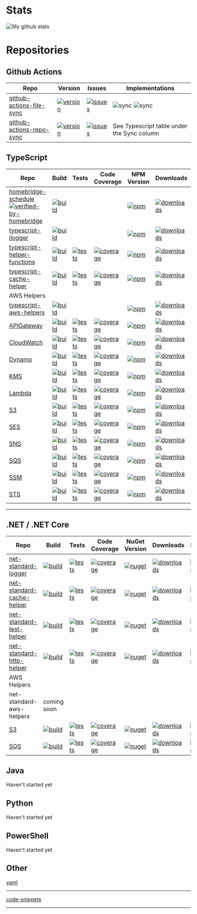 # Stats
![My github stats](https://github-readme-stats.vercel.app/api?username=kbrashears5&show_icons=true)

# Repositories
## Github Actions
| Repo | Version | Issues | Implementations |
| --- | --- | --- | --- |
| [github-actions-file-sync](https://github.com/kbrashears5/github-action-file-sync) | [![version](https://img.shields.io/github/v/release/kbrashears5/github-action-file-sync)](https://img.shields.io/github/v/release/kbrashears5/github-action-file-sync) | [![issues](https://img.shields.io/github/issues-raw/kbrashears5/github-action-file-sync)](https://img.shields.io/github/issues-raw/kbrashears5/github-action-file-sync) | ![sync](https://img.shields.io/github/workflow/status/kbrashears5/kbrashears5/Typescript%20File%20Sync?label=typescript-file-sync) ![sync](https://img.shields.io/github/workflow/status/kbrashears5/kbrashears5/Net%20Standard%20File%20Sync?label=net-standard-file-sync) |
| [github-actions-repo-sync](https://github.com/kbrashears5/github-action-repo-sync) | [![version](https://img.shields.io/github/v/release/kbrashears5/github-action-repo-sync)](https://img.shields.io/github/v/release/kbrashears5/github-action-repo-sync) | [![issues](https://img.shields.io/github/issues-raw/kbrashears5/github-action-repo-sync)](https://img.shields.io/github/issues-raw/kbrashears5/github-action-repo-sync) | See Typescript table under the Sync column |

## TypeScript
| Repo | Build | Tests | Code Coverage | NPM Version | Downloads | Issues | Sync |
| --- | --- | --- | --- | --- | --- | --- | --- |
| [homebridge-schedule](https://github.com/kbrashears5/homebridge-schedule) [![verified-by-homebridge](https://badgen.net/badge/homebridge/verified/purple)](https://github.com/homebridge/homebridge/wiki/Verified-Plugins) | [![build](https://dev.azure.com/kbrashears5/github/_apis/build/status/kbrashears5.homebridge-schedule?branchName=master)](https://dev.azure.com/kbrashears5/github/_build/latest?definitionId=7&branchName=master) | | | [![npm](https://img.shields.io/npm/v/homebridge-schedule)](https://img.shields.io/npm/v/homebridge-schedule) | [![downloads](https://img.shields.io/npm/dt/homebridge-schedule)](https://img.shields.io/npm/dt/homebridge-schedule) | [![issues](https://img.shields.io/github/issues-raw/kbrashears5/homebridge-schedule)](https://img.shields.io/github/issues-raw/kbrashears5/homebridge-schedule) | ![sync](https://img.shields.io/github/workflow/status/kbrashears5/homebridge-schedule/sync-github-with-package-json?label=repo-sync) | 
| [typescript-ilogger](https://github.com/kbrashears5/typescript-ilogger) | [![build](https://dev.azure.com/kbrashears5/github/_apis/build/status/kbrashears5.typescript-ilogger?branchName=master)](https://dev.azure.com/kbrashears5/github/_build/latest?definitionId=8&branchName=master) | | | [![npm](https://img.shields.io/npm/v/typescript-ilogger)](https://img.shields.io/npm/v/typescript-ilogger) | [![downloads](https://img.shields.io/npm/dt/typescript-ilogger)](https://img.shields.io/npm/dt/typescript-ilogger) | [![issues](https://img.shields.io/github/issues-raw/kbrashears5/typescript-ilogger)](https://img.shields.io/github/issues-raw/kbrashears5/typescript-ilogger) | ![sync](https://img.shields.io/github/workflow/status/kbrashears5/typescript-ilogger/sync-github-with-package-json?label=repo-sync) |
| [typescript-helper-functions](https://github.com/kbrashears5/typescript-helper-functions) | [![build](https://dev.azure.com/kbrashears5/github/_apis/build/status/kbrashears5.typescript-helper-functions?branchName=master)](https://dev.azure.com/kbrashears5/github/_build/latest?definitionId=9&branchName=master) | [![tests](https://img.shields.io/azure-devops/tests/kbrashears5/github/9)](https://img.shields.io/azure-devops/tests/kbrashears5/github/9) | [![coverage](https://img.shields.io/azure-devops/coverage/kbrashears5/github/9)](https://img.shields.io/azure-devops/coverage/kbrashears5/github/9) | [![npm](https://img.shields.io/npm/v/typescript-helper-functions)](https://img.shields.io/npm/v/typescript-helper-functions) | [![downloads](https://img.shields.io/npm/dt/typescript-helper-functions)](https://img.shields.io/npm/dt/typescript-helper-functions) | [![issues](https://img.shields.io/github/issues-raw/kbrashears5/typescript-helper-functions)](https://img.shields.io/github/issues-raw/kbrashears5/typescript-helper-functions) | ![sync](https://img.shields.io/github/workflow/status/kbrashears5/typescript-helper-functions/sync-github-with-package-json?label=repo-sync) |
| [typescript-cache-helper](https://github.com/kbrashears5/typescript-cache-helper) | [![build](https://dev.azure.com/kbrashears5/github/_apis/build/status/kbrashears5.typescript-cache-helper?branchName=master)](https://dev.azure.com/kbrashears5/github/_build/latest?definitionId=24&branchName=master) | [![tests](https://img.shields.io/azure-devops/tests/kbrashears5/github/24)](https://img.shields.io/azure-devops/tests/kbrashears5/github/24) | [![coverage](https://img.shields.io/azure-devops/coverage/kbrashears5/github/24)](https://img.shields.io/azure-devops/coverage/kbrashears5/github/24) | [![npm](https://img.shields.io/npm/v/typescript-cache-helper)](https://img.shields.io/npm/v/typescript-cache-helper) | [![downloads](https://img.shields.io/npm/dt/typescript-cache-helper)](https://img.shields.io/npm/dt/typescript-cache-helper) | [![issues](https://img.shields.io/github/issues-raw/kbrashears5/typescript-cache-helper)](https://img.shields.io/github/issues-raw/kbrashears5/typescript-cache-helper) | ![sync](https://img.shields.io/github/workflow/status/kbrashears5/typescript-cache-helper/sync-github-with-package-json?label=repo-sync) |
| AWS Helpers |
| [typescript-aws-helpers](https://github.com/kbrashears5/typescript-aws-helpers) | [![build](https://dev.azure.com/kbrashears5/github/_apis/build/status/kbrashears5.typescript-aws-helpers?branchName=master)](https://dev.azure.com/kbrashears5/github/_build/latest?definitionId=21&branchName=master) | | | [![npm](https://img.shields.io/npm/v/typescript-aws-helpers)](https://img.shields.io/npm/v/typescript-aws-helpers) | [![downloads](https://img.shields.io/npm/dt/typescript-aws-helpers)](https://img.shields.io/npm/dt/typescript-aws-helpers) | [![issues](https://img.shields.io/github/issues-raw/kbrashears5/typescript-aws-helpers)](https://img.shields.io/github/issues-raw/kbrashears5/typescript-aws-helpers) | ![sync](https://img.shields.io/github/workflow/status/kbrashears5/typescript-aws-helpers/sync-github-with-package-json?label=repo-sync) |
| [APIGateway](https://github.com/kbrashears5/typescript-aws-apigateway-helper) | [![build](https://dev.azure.com/kbrashears5/github/_apis/build/status/kbrashears5.typescript-aws-apigateway-helper?branchName=master)](https://dev.azure.com/kbrashears5/github/_build/latest?definitionId=20&branchName=master) | [![tests](https://img.shields.io/azure-devops/tests/kbrashears5/github/20)](https://img.shields.io/azure-devops/tests/kbrashears5/github/20) | [![coverage](https://img.shields.io/azure-devops/coverage/kbrashears5/github/20)](https://img.shields.io/azure-devops/coverage/kbrashears5/github/20) | [![npm](https://img.shields.io/npm/v/typescript-aws-apigateway-helper)](https://img.shields.io/npm/v/typescript-aws-apigateway-helper) | [![downloads](https://img.shields.io/npm/dt/typescript-aws-apigateway-helper)](https://img.shields.io/npm/dt/typescript-aws-apigateway-helper) | [![issues](https://img.shields.io/github/issues-raw/kbrashears5/typescript-aws-apigateway-helper)](https://img.shields.io/github/issues-raw/kbrashears5/typescript-aws-apigateway-helper) | ![sync](https://img.shields.io/github/workflow/status/kbrashears5/typescript-aws-apigateway-helper/sync-github-with-package-json?label=repo-sync) |
| [CloudWatch](https://github.com/kbrashears5/typescript-aws-cloudwatch-helper) | [![build](https://dev.azure.com/kbrashears5/github/_apis/build/status/kbrashears5.typescript-aws-cloudwatch-helper?branchName=master)](https://dev.azure.com/kbrashears5/github/_build/latest?definitionId=17&branchName=master) | [![tests](https://img.shields.io/azure-devops/tests/kbrashears5/github/17)](https://img.shields.io/azure-devops/tests/kbrashears5/github/17) | [![coverage](https://img.shields.io/azure-devops/coverage/kbrashears5/github/17)](https://img.shields.io/azure-devops/coverage/kbrashears5/github/17) | [![npm](https://img.shields.io/npm/v/typescript-aws-cloudwatch-helper)](https://img.shields.io/npm/v/typescript-aws-cloudwatch-helper) | [![downloads](https://img.shields.io/npm/dt/typescript-aws-cloudwatch-helper)](https://img.shields.io/npm/dt/typescript-aws-cloudwatch-helper) | [![issues](https://img.shields.io/github/issues-raw/kbrashears5/typescript-aws-cloudwatch-helper)](https://img.shields.io/github/issues-raw/kbrashears5/typescript-aws-cloudwatch-helper) | ![sync](https://img.shields.io/github/workflow/status/kbrashears5/typescript-aws-cloudwatch-helper/sync-github-with-package-json?label=repo-sync) |
| [Dynamo](https://github.com/kbrashears5/typescript-aws-dynamo-helper) | [![build](https://dev.azure.com/kbrashears5/github/_apis/build/status/kbrashears5.typescript-aws-dynamo-helper?branchName=master)](https://dev.azure.com/kbrashears5/github/_build/latest?definitionId=14&branchName=master) | [![tests](https://img.shields.io/azure-devops/tests/kbrashears5/github/14)](https://img.shields.io/azure-devops/tests/kbrashears5/github/14) | [![coverage](https://img.shields.io/azure-devops/coverage/kbrashears5/github/14)](https://img.shields.io/azure-devops/coverage/kbrashears5/github/14) | [![npm](https://img.shields.io/npm/v/typescript-aws-dynamo-helper)](https://img.shields.io/npm/v/typescript-aws-dynamo-helper) | [![downloads](https://img.shields.io/npm/dt/typescript-aws-dynamo-helper)](https://img.shields.io/npm/dt/typescript-aws-dynamo-helper) | [![issues](https://img.shields.io/github/issues-raw/kbrashears5/typescript-aws-dynamo-helper)](https://img.shields.io/github/issues-raw/kbrashears5/typescript-aws-dynamo-helper) | ![sync](https://img.shields.io/github/workflow/status/kbrashears5/typescript-aws-dynamo-helper/sync-github-with-package-json?label=repo-sync) |
| [KMS](https://github.com/kbrashears5/typescript-aws-kms-helper) | [![build](https://dev.azure.com/kbrashears5/github/_apis/build/status/kbrashears5.typescript-aws-kms-helper?branchName=master)](https://dev.azure.com/kbrashears5/github/_build/latest?definitionId=15&branchName=master) | [![tests](https://img.shields.io/azure-devops/tests/kbrashears5/github/15)](https://img.shields.io/azure-devops/tests/kbrashears5/github/15) | [![coverage](https://img.shields.io/azure-devops/coverage/kbrashears5/github/15)](https://img.shields.io/azure-devops/coverage/kbrashears5/github/15) | [![npm](https://img.shields.io/npm/v/typescript-aws-kms-helper)](https://img.shields.io/npm/v/typescript-aws-kms-helper) | [![downloads](https://img.shields.io/npm/dt/typescript-aws-kms-helper)](https://img.shields.io/npm/dt/typescript-aws-kms-helper) | [![issues](https://img.shields.io/github/issues-raw/kbrashears5/typescript-aws-kms-helper)](https://img.shields.io/github/issues-raw/kbrashears5/typescript-aws-kms-helper) | ![sync](https://img.shields.io/github/workflow/status/kbrashears5/typescript-aws-kms-helper/sync-github-with-package-json?label=repo-sync) |
| [Lambda](https://github.com/kbrashears5/typescript-aws-lambda-helper) | [![build](https://dev.azure.com/kbrashears5/github/_apis/build/status/kbrashears5.typescript-aws-lambda-helper?branchName=master)](https://dev.azure.com/kbrashears5/github/_build/latest?definitionId=16&branchName=master) | [![tests](https://img.shields.io/azure-devops/tests/kbrashears5/github/16)](https://img.shields.io/azure-devops/tests/kbrashears5/github/16) | [![coverage](https://img.shields.io/azure-devops/coverage/kbrashears5/github/16)](https://img.shields.io/azure-devops/coverage/kbrashears5/github/16) | [![npm](https://img.shields.io/npm/v/typescript-aws-lambda-helper)](https://img.shields.io/npm/v/typescript-aws-lambda-helper) | [![downloads](https://img.shields.io/npm/dt/typescript-aws-lambda-helper)](https://img.shields.io/npm/dt/typescript-aws-lambda-helper) | [![issues](https://img.shields.io/github/issues-raw/kbrashears5/typescript-aws-lambda-helper)](https://img.shields.io/github/issues-raw/kbrashears5/typescript-aws-lambda-helper) | ![sync](https://img.shields.io/github/workflow/status/kbrashears5/typescript-aws-lambda-helper/sync-github-with-package-json?label=repo-sync) |
| [S3](https://github.com/kbrashears5/typescript-aws-s3-helper) | [![build](https://dev.azure.com/kbrashears5/github/_apis/build/status/kbrashears5.typescript-aws-s3-helper?branchName=master)](https://dev.azure.com/kbrashears5/github/_build/latest?definitionId=10&branchName=master) | [![tests](https://img.shields.io/azure-devops/tests/kbrashears5/github/10)](https://img.shields.io/azure-devops/tests/kbrashears5/github/10) | [![coverage](https://img.shields.io/azure-devops/coverage/kbrashears5/github/10)](https://img.shields.io/azure-devops/coverage/kbrashears5/github/10) | [![npm](https://img.shields.io/npm/v/typescript-aws-s3-helper)](https://img.shields.io/npm/v/typescript-aws-s3-helper) | [![downloads](https://img.shields.io/npm/dt/typescript-aws-s3-helper)](https://img.shields.io/npm/dt/typescript-aws-s3-helper) | [![issues](https://img.shields.io/github/issues-raw/kbrashears5/typescript-aws-s3-helper)](https://img.shields.io/github/issues-raw/kbrashears5/typescript-aws-s3-helper) | ![sync](https://img.shields.io/github/workflow/status/kbrashears5/typescript-aws-s3-helper/sync-github-with-package-json?label=repo-sync) |
| [SES](https://github.com/kbrashears5/typescript-aws-ses-helper) | [![build](https://dev.azure.com/kbrashears5/github/_apis/build/status/kbrashears5.typescript-aws-ses-helper?branchName=master)](https://dev.azure.com/kbrashears5/github/_build/latest?definitionId=23&branchName=master) | [![tests](https://img.shields.io/azure-devops/tests/kbrashears5/github/23)](https://img.shields.io/azure-devops/tests/kbrashears5/github/23) | [![coverage](https://img.shields.io/azure-devops/coverage/kbrashears5/github/23)](https://img.shields.io/azure-devops/coverage/kbrashears5/github/23) | [![npm](https://img.shields.io/npm/v/typescript-aws-ses-helper)](https://img.shields.io/npm/v/typescript-aws-ses-helper) | [![downloads](https://img.shields.io/npm/dt/typescript-aws-ses-helper)](https://img.shields.io/npm/dt/typescript-aws-ses-helper) | [![issues](https://img.shields.io/github/issues-raw/kbrashears5/typescript-aws-ses-helper)](https://img.shields.io/github/issues-raw/kbrashears5/typescript-aws-ses-helper) | ![sync](https://img.shields.io/github/workflow/status/kbrashears5/typescript-aws-ses-helper/sync-github-with-package-json?label=repo-sync) |
| [SNS](https://github.com/kbrashears5/typescript-aws-sns-helper) | [![build](https://dev.azure.com/kbrashears5/github/_apis/build/status/kbrashears5.typescript-aws-sns-helper?branchName=master)](https://dev.azure.com/kbrashears5/github/_build/latest?definitionId=12&branchName=master) | [![tests](https://img.shields.io/azure-devops/tests/kbrashears5/github/12)](https://img.shields.io/azure-devops/tests/kbrashears5/github/12) | [![coverage](https://img.shields.io/azure-devops/coverage/kbrashears5/github/12)](https://img.shields.io/azure-devops/coverage/kbrashears5/github/12) | [![npm](https://img.shields.io/npm/v/typescript-aws-sns-helper)](https://img.shields.io/npm/v/typescript-aws-sns-helper) | [![downloads](https://img.shields.io/npm/dt/typescript-aws-sns-helper)](https://img.shields.io/npm/dt/typescript-aws-sns-helper) | [![issues](https://img.shields.io/github/issues-raw/kbrashears5/typescript-aws-sns-helper)](https://img.shields.io/github/issues-raw/kbrashears5/typescript-aws-sns-helper) | ![sync](https://img.shields.io/github/workflow/status/kbrashears5/typescript-aws-sns-helper/sync-github-with-package-json?label=repo-sync) |
| [SQS](https://github.com/kbrashears5/typescript-aws-sqs-helper) | [![build](https://dev.azure.com/kbrashears5/github/_apis/build/status/kbrashears5.typescript-aws-sqs-helper?branchName=master)](https://dev.azure.com/kbrashears5/github/_build/latest?definitionId=11&branchName=master) | [![tests](https://img.shields.io/azure-devops/tests/kbrashears5/github/11)](https://img.shields.io/azure-devops/tests/kbrashears5/github/11) | [![coverage](https://img.shields.io/azure-devops/coverage/kbrashears5/github/11)](https://img.shields.io/azure-devops/coverage/kbrashears5/github/11) | [![npm](https://img.shields.io/npm/v/typescript-aws-sqs-helper)](https://img.shields.io/npm/v/typescript-aws-sqs-helper) | [![downloads](https://img.shields.io/npm/dt/typescript-aws-sqs-helper)](https://img.shields.io/npm/dt/typescript-aws-sqs-helper) | [![issues](https://img.shields.io/github/issues-raw/kbrashears5/typescript-aws-sqs-helper)](https://img.shields.io/github/issues-raw/kbrashears5/typescript-aws-sqs-helper) | ![sync](https://img.shields.io/github/workflow/status/kbrashears5/typescript-aws-sqs-helper/sync-github-with-package-json?label=repo-sync) |
| [SSM](https://github.com/kbrashears5/typescript-aws-ssm-helper) | [![build](https://dev.azure.com/kbrashears5/github/_apis/build/status/kbrashears5.typescript-aws-ssm-helper?branchName=master)](https://dev.azure.com/kbrashears5/github/_build/latest?definitionId=18&branchName=master) | [![tests](https://img.shields.io/azure-devops/tests/kbrashears5/github/18)](https://img.shields.io/azure-devops/tests/kbrashears5/github/18) | [![coverage](https://img.shields.io/azure-devops/coverage/kbrashears5/github/18)](https://img.shields.io/azure-devops/coverage/kbrashears5/github/18) | [![npm](https://img.shields.io/npm/v/typescript-aws-ssm-helper)](https://img.shields.io/npm/v/typescript-aws-ssm-helper) | [![downloads](https://img.shields.io/npm/dt/typescript-aws-ssm-helper)](https://img.shields.io/npm/dt/typescript-aws-ssm-helper) | [![issues](https://img.shields.io/github/issues-raw/kbrashears5/typescript-aws-ssm-helper)](https://img.shields.io/github/issues-raw/kbrashears5/typescript-aws-ssm-helper) | ![sync](https://img.shields.io/github/workflow/status/kbrashears5/typescript-aws-ssm-helper/sync-github-with-package-json?label=repo-sync) |
| [STS](https://github.com/kbrashears5/typescript-aws-sts-helper) | [![build](https://dev.azure.com/kbrashears5/github/_apis/build/status/kbrashears5.typescript-aws-sts-helper?branchName=master)](https://dev.azure.com/kbrashears5/github/_build/latest?definitionId=19&branchName=master) | [![tests](https://img.shields.io/azure-devops/tests/kbrashears5/github/19)](https://img.shields.io/azure-devops/tests/kbrashears5/github/19) | [![coverage](https://img.shields.io/azure-devops/coverage/kbrashears5/github/19)](https://img.shields.io/azure-devops/coverage/kbrashears5/github/19) | [![npm](https://img.shields.io/npm/v/typescript-aws-sts-helper)](https://img.shields.io/npm/v/typescript-aws-sts-helper) | [![downloads](https://img.shields.io/npm/dt/typescript-aws-sts-helper)](https://img.shields.io/npm/dt/typescript-aws-sts-helper) | [![issues](https://img.shields.io/github/issues-raw/kbrashears5/typescript-aws-sts-helper)](https://img.shields.io/github/issues-raw/kbrashears5/typescript-aws-sts-helper) | ![sync](https://img.shields.io/github/workflow/status/kbrashears5/typescript-aws-sts-helper/sync-github-with-package-json?label=repo-sync) |

---
## .NET / .NET Core
| Repo | Build | Tests | Code Coverage | NuGet Version | Downloads | Issues |
| --- | --- | --- | --- | --- | --- | --- |
| [net-standard-logger](https://github.com/kbrashears5/net-standard-logger) | [![build](https://dev.azure.com/kbrashears5/github/_apis/build/status/kbrashears5.net-standard-logger?branchName=master)](https://dev.azure.com/kbrashears5/github/_build/latest?definitionId=5&branchName=master) | [![tests](https://img.shields.io/azure-devops/tests/kbrashears5/github/5)](https://img.shields.io/azure-devops/tests/kbrashears5/github/5) | [![coverage](https://img.shields.io/azure-devops/coverage/kbrashears5/github/5)](https://img.shields.io/azure-devops/coverage/kbrashears5/github/5) | [![nuget](https://img.shields.io/nuget/v/NetStandardLogger.svg)](https://www.nuget.org/packages/NetStandardLogger/) | [![downloads](https://img.shields.io/nuget/dt/NetStandardLogger)](https://img.shields.io/nuget/dt/NetStandardLogger) | [![issues](https://img.shields.io/github/issues-raw/kbrashears5/net-standard-logger)](https://img.shields.io/github/issues-raw/kbrashears5/net-standard-logger) |
| [net-standard-cache-helper](https://github.com/kbrashears5/net-standard-cache-helper) | [![build](https://dev.azure.com/kbrashears5/github/_apis/build/status/kbrashears5.net-standard-cache-helper?branchName=master)](https://dev.azure.com/kbrashears5/github/_build/latest?definitionId=25&branchName=master) | [![tests](https://img.shields.io/azure-devops/tests/kbrashears5/github/25)](https://img.shields.io/azure-devops/tests/kbrashears5/github/25) | [![coverage](https://img.shields.io/azure-devops/coverage/kbrashears5/github/25)](https://img.shields.io/azure-devops/coverage/kbrashears5/github/25) | [![nuget](https://img.shields.io/nuget/v/NetStandardCacheHelper.svg)](https://www.nuget.org/packages/NetStandardCacheHelper/) | [![downloads](https://img.shields.io/nuget/dt/NetStandardCacheHelper)](https://img.shields.io/nuget/dt/NetStandardCacheHelper) | [![issues](https://img.shields.io/github/issues-raw/kbrashears5/net-standard-cache-helper)](https://img.shields.io/github/issues-raw/kbrashears5/net-standard-cache-helper) |
| [net-standard-test-helper](https://github.com/kbrashears5/net-standard-test-helper) | [![build](https://dev.azure.com/kbrashears5/github/_apis/build/status/kbrashears5.net-standard-test-helper?branchName=master)](https://dev.azure.com/kbrashears5/github/_build/latest?definitionId=5&branchName=master) | [![tests](https://img.shields.io/azure-devops/tests/kbrashears5/github/4)](https://img.shields.io/azure-devops/tests/kbrashears5/github/4) | [![coverage](https://img.shields.io/azure-devops/coverage/kbrashears5/github/4)](https://img.shields.io/azure-devops/coverage/kbrashears5/github/4) | [![nuget](https://img.shields.io/nuget/v/NetStandardTestHelper.svg)](https://www.nuget.org/packages/NetStandardTestHelper/) | [![downloads](https://img.shields.io/nuget/dt/NetStandardTestHelper)](https://img.shields.io/nuget/dt/NetStandardTestHelper) | [![issues](https://img.shields.io/github/issues-raw/kbrashears5/net-standard-test-helper)](https://img.shields.io/github/issues-raw/kbrashears5/net-standard-test-helper) |
| [net-standard-http-helper](https://github.com/kbrashears5/net-standard-http-helper) | [![build](https://dev.azure.com/kbrashears5/github/_apis/build/status/kbrashears5.net-standard-http-helper?branchName=master)](https://dev.azure.com/kbrashears5/github/_build/latest?definitionId=5&branchName=master) | [![tests](https://img.shields.io/azure-devops/tests/kbrashears5/github/22)](https://img.shields.io/azure-devops/tests/kbrashears5/github/22) | [![coverage](https://img.shields.io/azure-devops/coverage/kbrashears5/github/22)](https://img.shields.io/azure-devops/coverage/kbrashears5/github/22) | [![nuget](https://img.shields.io/nuget/v/NetStandardHttpHelper.svg)](https://www.nuget.org/packages/NetStandardHttpHelper/) | [![downloads](https://img.shields.io/nuget/dt/NetStandardHttpHelper)](https://img.shields.io/nuget/dt/NetStandardHttpHelper) | [![issues](https://img.shields.io/github/issues-raw/kbrashears5/net-standard-http-helper)](https://img.shields.io/github/issues-raw/kbrashears5/net-standard-http-helper) |
| AWS Helpers |
| net-standard-aws-helpers | coming soon | 
| [S3](https://github.com/kbrashears5/net-standard-aws-s3-helper) | [![build](https://dev.azure.com/kbrashears5/github/_apis/build/status/kbrashears5.net-standard-aws-s3-helper?branchName=master)](https://dev.azure.com/kbrashears5/github/_build/latest?definitionId=6&branchName=master) | [![tests](https://img.shields.io/azure-devops/tests/kbrashears5/github/6)](https://img.shields.io/azure-devops/tests/kbrashears5/github/6) | [![coverage](https://img.shields.io/azure-devops/coverage/kbrashears5/github/6)](https://img.shields.io/azure-devops/coverage/kbrashears5/github/6) | [![nuget](https://img.shields.io/nuget/v/NetStandardAWSS3Helper)](https://img.shields.io/nuget/v/NetStandardAWSS3Helper) | [![downloads](https://img.shields.io/nuget/dt/NetStandardAWSS3Helper)](https://img.shields.io/nuget/dt/NetStandardAWSS3Helper) | [![issues](https://img.shields.io/github/issues-raw/kbrashears5/net-standard-aws-s3-helper)](https://img.shields.io/github/issues-raw/kbrashears5/net-standard-aws-s3-helper) |
| [SQS](https://github.com/kbrashears5/net-standard-aws-sqs-helper) | [![build](https://dev.azure.com/kbrashears5/github/_apis/build/status/kbrashears5.net-standard-aws-sqs-helper?branchName=master)](https://dev.azure.com/kbrashears5/github/_build/latest?definitionId=26&branchName=master) | [![tests](https://img.shields.io/azure-devops/tests/kbrashears5/github/26)](https://img.shields.io/azure-devops/tests/kbrashears5/github/26) | [![coverage](https://img.shields.io/azure-devops/coverage/kbrashears5/github/26)](https://img.shields.io/azure-devops/coverage/kbrashears5/github/26) | [![nuget](https://img.shields.io/nuget/v/NetStandardAWSSQSHelper)](https://img.shields.io/nuget/v/NetStandardAWSSQSHelper) | [![downloads](https://img.shields.io/nuget/dt/NetStandardAWSSQSHelper)](https://img.shields.io/nuget/dt/NetStandardAWSSQSHelper) | [![issues](https://img.shields.io/github/issues-raw/kbrashears5/net-standard-aws-sqs-helper)](https://img.shields.io/github/issues-raw/kbrashears5/net-standard-aws-sqs-helper) |

## Java
Haven't started yet

## Python
Haven't started yet

## PowerShell
Haven't started yet

## Other
[yaml](https://github.com/kbrashears5/yaml)

---
[code-snippets](https://github.com/kbrashears5/code-snippets)

---